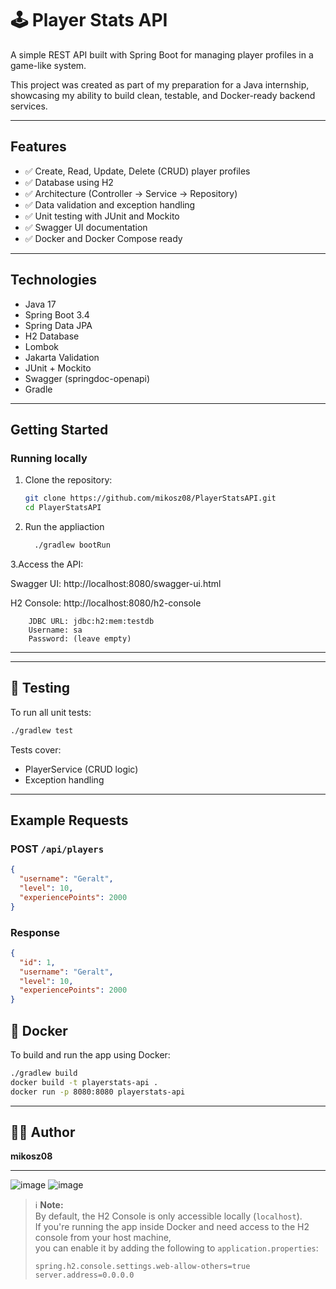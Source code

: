 # 🕹️ Player Stats API

A simple REST API built with Spring Boot for managing player profiles in a game-like system.

This project was created as part of my preparation for a Java internship, showcasing my ability to build clean, testable, and Docker-ready backend services.

---

## Features

- ✅ Create, Read, Update, Delete (CRUD) player profiles
- ✅ Database using H2
- ✅ Architecture (Controller → Service → Repository)
- ✅ Data validation and exception handling
- ✅ Unit testing with JUnit and Mockito
- ✅ Swagger UI documentation
- ✅ Docker and Docker Compose ready

---

## Technologies

- Java 17
- Spring Boot 3.4
- Spring Data JPA
- H2 Database
- Lombok
- Jakarta Validation
- JUnit + Mockito
- Swagger (springdoc-openapi)
- Gradle

---

## Getting Started

### Running locally

1. Clone the repository:
   ```bash
   git clone https://github.com/mikosz08/PlayerStatsAPI.git
   cd PlayerStatsAPI
2. Run the appliaction
   ```bash
     ./gradlew bootRun
3.Access the API:

  Swagger UI: 
    http://localhost:8080/swagger-ui.html

  H2 Console: 
    http://localhost:8080/h2-console

        JDBC URL: jdbc:h2:mem:testdb
        Username: sa
        Password: (leave empty)

---

---

## 🧪 Testing

To run all unit tests:
```bash
./gradlew test
```

Tests cover:
- PlayerService (CRUD logic)
- Exception handling

---

## Example Requests

### POST `/api/players`
```json
{
  "username": "Geralt",
  "level": 10,
  "experiencePoints": 2000
}
```

### Response
```json
{
  "id": 1,
  "username": "Geralt",
  "level": 10,
  "experiencePoints": 2000
}
```

## 🐳 Docker

To build and run the app using Docker:

```bash
./gradlew build
docker build -t playerstats-api .
docker run -p 8080:8080 playerstats-api
```

---

## 👨‍🎓 Author

**mikosz08**  


---

![image](https://github.com/user-attachments/assets/bdb873ce-95bd-4af7-88db-8b90f4853444)
![image](https://github.com/user-attachments/assets/e4b7ee4f-a2ae-485a-b806-cd52611648a1)

> ℹ️ **Note:**  
> By default, the H2 Console is only accessible locally (`localhost`).  
> If you're running the app inside Docker and need access to the H2 console from your host machine,  
> you can enable it by adding the following to `application.properties`:
>
> ```properties
> spring.h2.console.settings.web-allow-others=true
> server.address=0.0.0.0
> ```

